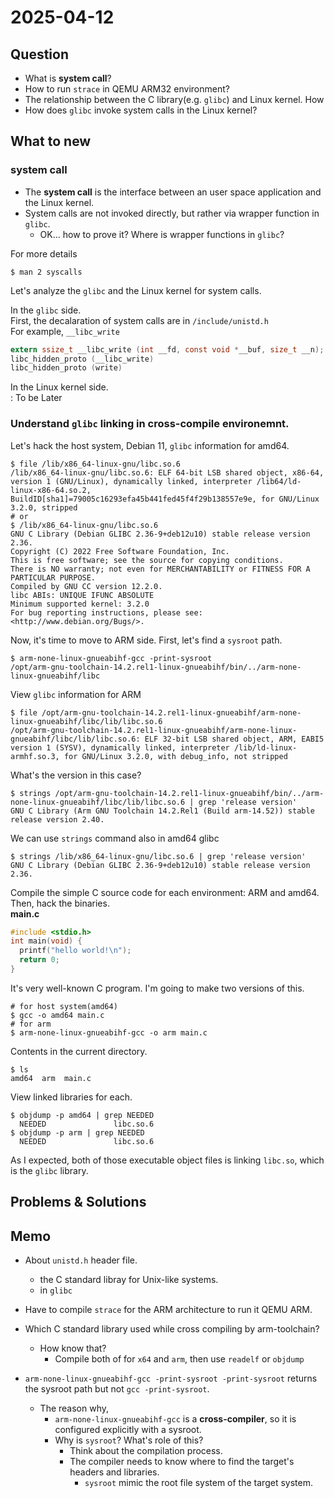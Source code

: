 # 2025-04-12

## Question
- What is **system call**?
- How to run `strace` in QEMU ARM32 environment?
- The relationship between the C library(e.g. `glibc`) and Linux kernel. How 
- How does `glibc` invoke system calls in the Linux kernel?

## What to new
### system call
- The **system call** is the interface between an user space application and the Linux kernel.  
- System calls are not invoked directly, but rather via wrapper function in `glibc`.
  - OK... how to prove it? Where is wrapper functions in `glibc`?

For more details  
```shell
$ man 2 syscalls
```
Let's analyze the `glibc` and the Linux kernel for system calls.

In the `glibc` side.  
First, the decalaration of system calls are in `/include/unistd.h`  
For example, `__libc_write`  
```c
extern ssize_t __libc_write (int __fd, const void *__buf, size_t __n);
libc_hidden_proto (__libc_write)
libc_hidden_proto (write)
```

In the Linux kernel side.  
: To be Later

### Understand `glibc` linking in cross-compile environemnt.
Let's hack the host system, Debian 11, `glibc` information for amd64.
```shell
$ file /lib/x86_64-linux-gnu/libc.so.6
/lib/x86_64-linux-gnu/libc.so.6: ELF 64-bit LSB shared object, x86-64, version 1 (GNU/Linux), dynamically linked, interpreter /lib64/ld-linux-x86-64.so.2, BuildID[sha1]=79005c16293efa45b441fed45f4f29b138557e9e, for GNU/Linux 3.2.0, stripped 
# or
$ /lib/x86_64-linux-gnu/libc.so.6
GNU C Library (Debian GLIBC 2.36-9+deb12u10) stable release version 2.36.
Copyright (C) 2022 Free Software Foundation, Inc.
This is free software; see the source for copying conditions.
There is NO warranty; not even for MERCHANTABILITY or FITNESS FOR A
PARTICULAR PURPOSE.
Compiled by GNU CC version 12.2.0.
libc ABIs: UNIQUE IFUNC ABSOLUTE
Minimum supported kernel: 3.2.0
For bug reporting instructions, please see:
<http://www.debian.org/Bugs/>.
```

Now, it's time to move to ARM side.
First, let's find a `sysroot` path.
```shell
$ arm-none-linux-gnueabihf-gcc -print-sysroot
/opt/arm-gnu-toolchain-14.2.rel1-linux-gnueabihf/bin/../arm-none-linux-gnueabihf/libc
```

View `glibc` information for ARM
```shell
$ file /opt/arm-gnu-toolchain-14.2.rel1-linux-gnueabihf/arm-none-linux-gnueabihf/libc/lib/libc.so.6 
/opt/arm-gnu-toolchain-14.2.rel1-linux-gnueabihf/arm-none-linux-gnueabihf/libc/lib/libc.so.6: ELF 32-bit LSB shared object, ARM, EABI5 version 1 (SYSV), dynamically linked, interpreter /lib/ld-linux-armhf.so.3, for GNU/Linux 3.2.0, with debug_info, not stripped
```

What's the version in this case?
```shell
$ strings /opt/arm-gnu-toolchain-14.2.rel1-linux-gnueabihf/bin/../arm-none-linux-gnueabihf/libc/lib/libc.so.6 | grep 'release version'
GNU C Library (Arm GNU Toolchain 14.2.Rel1 (Build arm-14.52)) stable release version 2.40. 
```
We can use `strings` command also in amd64 glibc
```shell
$ strings /lib/x86_64-linux-gnu/libc.so.6 | grep 'release version'
GNU C Library (Debian GLIBC 2.36-9+deb12u10) stable release version 2.36.
```


Compile the simple C source code for each environment: ARM and amd64.  
Then, hack the binaries.  
**main.c**
```c
#include <stdio.h>
int main(void) {
  printf("hello world!\n");
  return 0;
}
```

It's very well-known C program. I'm going to make two versions of this.
```shell
# for host system(amd64)
$ gcc -o amd64 main.c
# for arm
$ arm-none-linux-gnueabihf-gcc -o arm main.c
```

Contents in the current directory.
```shell
$ ls
amd64  arm  main.c
```

View linked libraries for each.
```shell
$ objdump -p amd64 | grep NEEDED
  NEEDED               libc.so.6
$ objdump -p arm | grep NEEDED
  NEEDED               libc.so.6
```
As I expected, both of those executable object files is linking `libc.so`, which is the `glibc` library.


## Problems & Solutions


## Memo
- About `unistd.h` header file.
  - the C standard libray for Unix-like systems.
  - in `glibc`

- Have to compile `strace` for the ARM architecture to run it QEMU ARM.
- Which C standard library used while cross compiling by arm-toolchain?
  - How know that?
    - Compile both of for `x64` and `arm`, then use `readelf` or `objdump`

- `arm-none-linux-gnueabihf-gcc -print-sysroot -print-sysroot` returns the sysroot path but not `gcc -print-sysroot`.
  - The reason why,
    - `arm-none-linux-gnueabihf-gcc` is a **cross-compiler**, so it is configured explicitly with a sysroot.
    - Why is `sysroot`? What's role of this?
      - Think about the compilation process.
      - The compiler needs to know where to find the target's headers and libraries.
        - `sysroot` mimic the root file system of the target system.